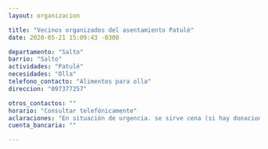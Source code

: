 ```yaml
---
layout: organizacion

title: "Vecinos organizados del asentamiento Patulé"
date: 2020-05-21 15:09:43 -0300

departamento: "Salto"
barrio: "Salto"
actividades: "Patulé"
necesidades: "Olla"
telefono_contacto: "Alimentos para olla"
direccion: "097377257"

otros_contactos: ""
horario: "Consultar telefónicamente"
aclaraciones: "En situación de urgencia. se sirve cena (si hay donaciones)"
cuenta_bancaria: ""

---
```

